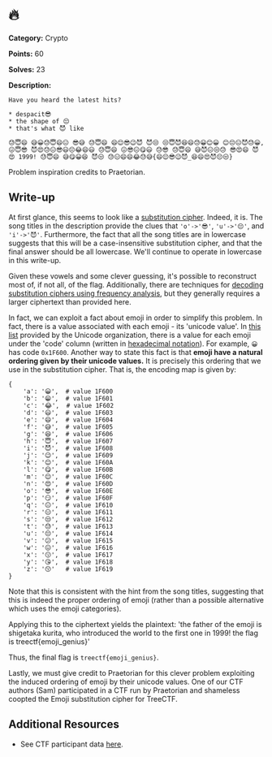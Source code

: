# 🔥

**Category:** Crypto

**Points:** 60

**Solves:** 23

**Description:**

```
Have you heard the latest hits?

* despacit😎
* the shape of 😔
* that's what 😈 like

😓😇😄 😅😀😓😇😄😑 😎😅 😓😇😄 😄😌😎😉😈 😈😒 😒😇😈😆😄😓😀😊😀 😊😔😑😈😓😀, 😖😇😎 😈😍😓😑😎😃😔😂😄😃 😓😇😄 😖😎😑😋😃 😓😎 😓😇😄 😅😈😑😒😓 😎😍😄 😈😍 1999! 😓😇😄 😅😋😀😆 😈😒 😓😑😄😄😂😓😅{😄😌😎😉😈_😆😄😍😈😔😒}
```

Problem inspiration credits to Praetorian.

## Write-up

At first glance, this seems to look like a [substitution cipher](https://en.wikipedia.org/wiki/Substitution_cipher). Indeed, it is. The song titles in the description provide the clues that `'o'->'😎'`, `'u'->'😔'`, and `'i'->'😈'`. Furthermore, the fact that all the song titles are in lowercase suggests that this will be a case-insensitive substitution cipher, and that the final answer should be all lowercase. We'll continue to operate in lowercase in this write-up.

Given these vowels and some clever guessing, it's possible to reconstruct most of, if not all, of the flag. Additionally, there are techniques for [decoding substitution ciphers using frequency analysis](https://en.wikipedia.org/wiki/Frequency_analysis#Frequency_analysis_for_simple_substitution_ciphers), but they generally requires a larger ciphertext than provided here.

In fact, we can exploit a fact about emoji in order to simplify this problem. In fact, there is a value associated with each emoji - its 'unicode value'. In [this list](https://unicode.org/emoji/charts/full-emoji-list.html) provided by the Unicode organization, there is a value for each emoji under the 'code' column (written in [hexadecimal notation](https://simple.wikipedia.org/wiki/Hexadecimal_numeral_system)). For example, `😀` has code `0x1F600`. Another way to state this fact is that **emoji have a natural ordering given by their unicode values.** It is precisely this ordering that we use in the substitution cipher. That is, the encoding map is given by:

```
{
    'a': '😀',  # value 1F600
    'b': '😁',  # value 1F601
    'c': '😂',  # value 1F602
    'd': '😃',  # value 1F603
    'e': '😄',  # value 1F604
    'f': '😅',  # value 1F605
    'g': '😆',  # value 1F606
    'h': '😇',  # value 1F607
    'i': '😈',  # value 1F608
    'j': '😉',  # value 1F609
    'k': '😊',  # value 1F60A
    'l': '😋',  # value 1F60B
    'm': '😌',  # value 1F60C
    'n': '😍',  # value 1F60D
    'o': '😎',  # value 1F60E
    'p': '😏',  # value 1F60F
    'q': '😐',  # value 1F610
    'r': '😑',  # value 1F611
    's': '😒',  # value 1F612
    't': '😓',  # value 1F613
    'u': '😔',  # value 1F614
    'v': '😕',  # value 1F615
    'w': '😖',  # value 1F616
    'x': '😗',  # value 1F617
    'y': '😘',  # value 1F618
    'z': '😙'   # value 1F619
}
```

Note that this is consistent with the hint from the song titles, suggesting that this is indeed the proper ordering of emoji (rather than a possible alternative which uses the emoji categories).

Applying this to the ciphertext yields the plaintext: 'the father of the emoji is shigetaka kurita, who introduced the world to the first one in 1999! the flag is treectf{emoji_genius}'

Thus, the final flag is `treectf{emoji_genius}`.

Lastly, we must give credit to Praetorian for this clever problem exploiting the induced ordering of emoji by their unicode values. One of our CTF authors (Sam) participated in a CTF run by Praetorian and shameless coopted the Emoji substitution cipher for TreeCTF.


## Additional Resources

- See CTF participant data [here](treectf.2018-02-18.zip).